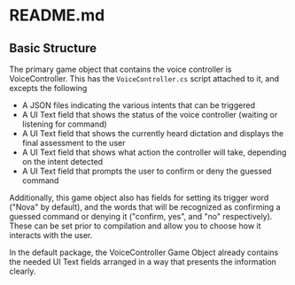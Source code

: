 # README.md

## Basic Structure

The primary game object that contains the voice controller is VoiceController.
This has the `VoiceController.cs` script attached to it, and excepts the following

* A JSON files indicating the various intents that can be triggered
* A UI Text field that shows the status of the voice controller (waiting or listening for command)
* A UI Text field that shows the currently heard dictation and displays the final assessment to the user
* A UI Text field that shows what action the controller will take, depending on the intent detected
* A UI Text field that prompts the user to confirm or deny the guessed command

Additionally, this game object also has fields for setting its trigger word ("Nova" by default), and 
the words that will be recognized as confirming a guessed command or denying it ("confirm, yes", and "no" respectively).
These can be set prior to compilation and allow you to choose how it interacts with the user.

In the default package, the VoiceController Game Object already contains the needed UI Text fields arranged 
in a way that presents the information clearly.

